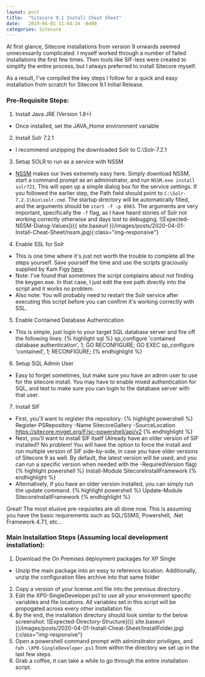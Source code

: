 ```yaml
---
layout: post
title:  "Sitecore 9.1 Install Cheat Sheet"
date:   2019-04-01 11:04:24 -0400
categories: Sitecore
---
```

At first glance, Sitecore installations from version 9 onwards seemed unnecessarily complicated. I myself worked through a number of failed installations the first few times. Then tools like SIF-less were created to simplify the entire process, but I always preferred to install Sitecore myself.

As a result, I've compiled the key steps I follow for a quick and easy installation from scratch for Sitecore 9.1 Initial Release. 

### Pre-Requisite Steps:
1. Install Java JRE (Version 1.8+)
  - Once installed, set the JAVA_Home environment variable
2. Install Solr 7.2.1
  - I recommend unzipping the downloaded Solr to C:\Solr-7.2.1
3. Setup SOLR to run as a service with NSSM
  - [NSSM](https://nssm.cc/download) makes our lives extremely easy here. Simply download NSSM, start a command prompt as an administrator, and run `NSSM.exe install solr721`. This will open up a simple dialog box for the service settings. If you followed the earlier step, the Path field should point to `C:\Solr-7.2.1\bin\solr.cmd`. The startup directory will be automatically filled, and the arguments should be `start -f -p 8983`. The arguments are very important, specifically the `-f` flag, as I have heard stories of Solr not working correctly otherwise and days lost to debugging.
  ![Expected-NSSM-Dialog-Values]({{ site.baseurl }}/images/posts/2020-04-01-Install-Cheat-Sheet/nssm.jpg){:class="img-responsive"}
4. Enable SSL for Solr
  - This is one time where it's just not worth the trouble to complete all the steps yourself. Save yourself the time and use the scripts graciously supplied by Kam Figy [here](https://kamsar.net/index.php/2017/10/Quickly-add-SSL-to-Solr/).
  - Note: I've found that sometimes the script complains about not finding the keygen.exe. In that case, I just edit the exe path directly into the script and it works no problem.
  - Also note: You will probably need to restart the Solr service after executing this script before you can confirm it's working correctly with SSL.
5. Enable Contained Database Authentication
  - This is simple, just login to your target SQL database server and fire off the following lines:
    {% highlight sql %}
    sp_configure 'contained database authentication', 1;
    GO
    RECONFIGURE;
    GO
    EXEC sp_configure 'contained', 1;
    RECONFIGURE; 
    {% endhighlight %}
6. Setup SQL Admin User
  - Easy to forget sometimes, but make sure you have an admin user to use for the sitecore install. You may have to enable mixed authentication for SQL, and test to make sure you can login to the database server with that user.
7. Install SIF
  - First, you'll want to register the repository:
    {% highlight powershell %}
    Register-PSRepository -Name SitecoreGallery -SourceLocation https://sitecore.myget.org/F/sc-powershell/api/v2
    {% endhighlight %}
  - Next, you'll want to install SIF itself (Already have an older version of SIF installed? No problem! You will have the option to force the install and run multiple version of SIF side-by-side, in case you have older versions of Sitecore 9 as well. By default, the latest version will be used, and you can run a specific version when needed with the -RequiredVersion flag)
    {% highlight powershell %}
    Install-Module SitecoreInstallFramework
    {% endhighlight %}
  - Alternatively, if you have an older version installed, you can simply run the update command.
    {% highlight powershell %}
    Update-Module SitecoreInstallFramework
    {% endhighlight %}

Great! The most elusive pre-requisites are all done now. This is assuming you have the basic requirements such as SQL/SSMS, Powershell, .Net Framework 4.7.1, etc...

### Main Installation Steps (Assuming local development installation):
1. Download the On Premises deployment packages for XP Single
  - Unzip the main package into an easy to reference location. Additionally, unzip the configuration files archive into that same folder
2. Copy a version of your license.xml file into the previous directory.
3. Edit the XP0-SingleDeveloper.ps1 to use all your environment specific variables and file locations. All variables set in this script will be propogated across every other installation file.
4. By the end, the installation directory should look similar to the below screenshot:
![Expected-Directory-Structure]({{ site.baseurl }}/images/posts/2020-04-01-Install-Cheat-Sheet/InstallFolder.jpg){:class="img-responsive"}
5. Open a powershell command prompt with adminsitrator priviliges, and run `.\XP0-SingleDeveloper.ps1` from within the directory we set up in the last few steps.
6. Grab a coffee, it can take a while to go through the entire installation script.